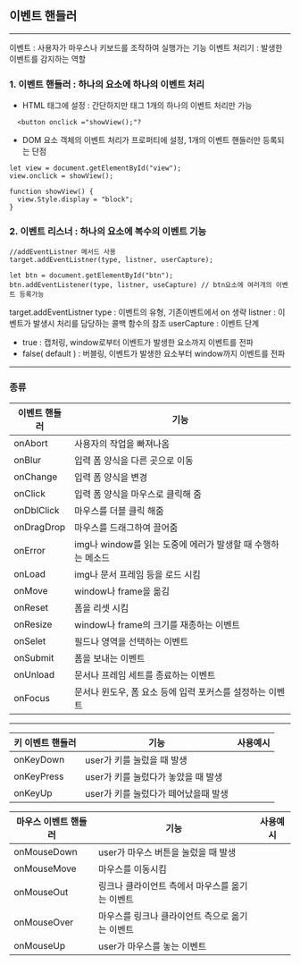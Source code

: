 ## 이벤트 핸들러
---
이벤트 : 사용자가 마우스나 키보드를 조작하여 실행가는 기능
이벤트 처리기 : 발생한 이벤트를 감지하는 역할
### 1. 이벤트 핸들러 : 하나의 요소에 하나의 이벤트 처리
- HTML 태그에 설정 : 간단하지만 태그 1개의 하나의 이벤트 처리만 가능
```
  <button onclick ="showView();"?
```
- DOM 요소 객체의 이벤트 처리가 프로퍼티에 설정, 1개의 이벤트 핸들러만 등록되는 단점
```
let view = document.getElementById("view");
view.onclick = showView();

function showView() {
  view.Style.display = "block";
}
```
### 2. 이벤트 리스너 : 하나의 요소에 복수의 이벤트 기능
```
//addEventListner 메서드 사용
target.addEventListner(type, listner, userCapture);

let btn = document.getElementById("btn"); 
btn.addEventListener(type, listner, useCapture) // btn요소에 여러개의 이벤트 등록가능
```
target.addEventListner
type : 이벤트의 유형, 기존이벤트에서 on 생략
listner : 이벤트가 발생시 처리를 담당하는 콜백 함수의 참조
userCapture : 이벤트 단계 
- true : 캡처링, window로부터 이벤트가 발생한 요소까지 이벤트를 전파
- false( default ) : 버블링, 이벤트가 발생한 요소부터 window까지 이벤트를 전파

---

### 종류
|이벤트 핸들러|기능|
|--|--|
|onAbort|사용자의 작업을 빠져나옴
|onBlur|입력 폼 양식을 다른 곳으로 이동
|onChange|입력 폼 양식을 변경
|onClick|입력 폼 양식을 마우스로 클릭해 줌
|onDblClick|마우스를 더블 클릭 해줌
|onDragDrop|마우스를 드래그하여 끌어줌
|onError|img나 window를 읽는 도중에 에러가 발생할 때 수행하는 메소드
|onLoad|img나 문서 프레임 등을 로드 시킴
|onMove|window나 frame을 옮김
|onReset|폼을 리셋 시킴
|onResize|window나 frame의 크기를 재종하는 이벤트
|onSelet|필드나 영역을 선택하는 이벤트
|onSubmit|폼을 보내는 이벤트
|onUnload|문서나 프레임 세트를 종료하는 이벤트
|onFocus|문서나 윈도우, 폼 요소 등에 입력 포커스를 설정하는 이벤트

---

|키 이벤트 핸들러|기능|사용예시
|--|--|--|
|onKeyDown|user가 키를 눌렀을 때 발생
|onKeyPress|user가 키를 눌렀다가 놓았을 때 발생
|onKeyUp|user가 키를 눌렀다가 떼어났을때 발생


|마우스 이벤트 핸들러|기능|사용예시
|--|--|--|
|onMouseDown|user가 마우스 버튼을 눌렀을 때 발생
|onMouseMove|마우스를 이동시킴
|onMouseOut|링크나 클라이언트 측에서 마우스를 옮기는 이벤트
|onMouseOver|마우스를 링크나 클라이언트 측으로 옮기는 이벤트
|onMouseUp|user가 마우스를 놓는 이벤트

